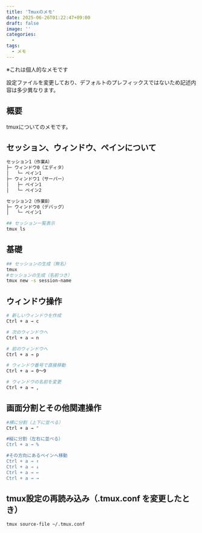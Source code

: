 ```yaml
---
title: 'Tmuxのメモ'
date: 2025-06-26T01:22:47+09:00
draft: false
image: ''
categories:
  - 
tags:
  - メモ
---
```


※これは個人的なメモです

設定ファイルを変更しており、デフォルトのプレフィックスではないため記述内容は多少異なります。

## 概要
tmuxについてのメモです。

## セッション、ウィンドウ、ペインについて

```markdown
セッション1（作業A）
├─ ウィンドウ0（エディタ）
│   └─ ペイン1
├─ ウィンドウ1（サーバー）
│   ├─ ペイン1
│   └─ ペイン2

セッション2（作業B）
├─ ウィンドウ0（デバッグ）
│   └─ ペイン1

```
```bash
## セッション一覧表示
tmux ls
```

## 基礎
```bash
## セッションの生成（無名）
tmux
#セッションの生成（名前つき）
tmux new -s session-name
```

## ウィンドウ操作
```bash
# 新しいウィンドウを作成
Ctrl + a → c

# 次のウィンドウへ
Ctrl + a → n

# 前のウィンドウへ
Ctrl + a → p

# ウィンドウ番号で直接移動
Ctrl + a → 0〜9

# ウィンドウの名前を変更
Ctrl + a → ,


```


## 画面分割とその他関連操作
```bash
#横に分割（上下に並べる）
Ctrl + a → "

#縦に分割（左右に並べる）
Ctrl + a → %

#その方向にあるペインへ移動
Ctrl + a → ↑
Ctrl + a → ↓
Ctrl + a → ←
Ctrl + a → →
```

## tmux設定の再読み込み（.tmux.conf を変更したとき）

```bash
tmux source-file ~/.tmux.conf
```
